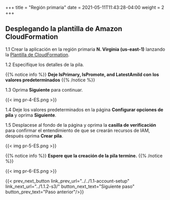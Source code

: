+++
title = "Región primaria"
date =  2021-05-11T11:43:28-04:00
weight = 2
+++

## Desplegando la plantilla de Amazon CloudFormation

1.1 Crear la aplicación en la región primaria **N. Virginia (us-east-1)** lanzando la [Plantilla de CloudFormation](https://console.aws.amazon.com/cloudformation/home?region=us-east-1#/stacks/create/template?stackName=pilot-primary&templateURL=https://ee-assets-prod-us-east-1.s3.amazonaws.com/modules/7ebe40ac15b94a1e815828a877bde9b3/v7/PilotLightDR.yaml).

1.2  Especifíque los detalles de la pila.

{{% notice info %}}
**Deje IsPrimary, IsPromote, and LatestAmiId con los valores predeterminados**
{{% /notice %}}

1.3 Oprima **Siguiente** para continuar.

{{< img pr-4-ES.png >}}

1.4 Deje los valores predeterminados en la página **Configurar opciones de pila** y oprima **Siguiente**.

1.5 Desplacese al fondo de la página y oprima la **casilla de verificación** para confirmar el entendimiento de que se crearán recursos de IAM, después oprima **Crear pila**.

{{< img pr-5-ES.png >}}

{{% notice info %}}
**Espere que la creación de la pila termine.**
{{% /notice %}}

{{< img pr-6-ES.png >}}

{{< prev_next_button link_prev_url="../../1.1-account-setup" link_next_url="../1.1.2-s3/"  button_next_text="Siguiente paso" button_prev_text="Paso anterior"/>}}

